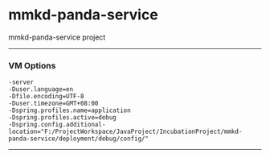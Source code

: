 mmkd-panda-service
========

mmkd-panda-service project

---

### VM Options
```text
-server
-Duser.language=en
-Dfile.encoding=UTF-8
-Duser.timezone=GMT+08:00
-Dspring.profiles.name=application
-Dspring.profiles.active=debug
-Dspring.config.additional-location="F:/ProjectWorkspace/JavaProject/IncubationProject/mmkd-panda-service/deployment/debug/config/"
```

---